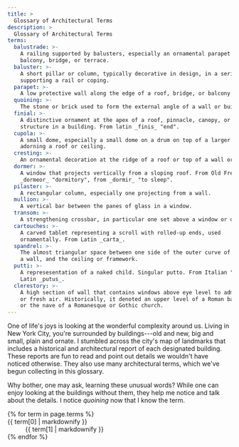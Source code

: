 ```yaml
---
title: >
  Glossary of Architectural Terms
description: >
  Glossary of Architectural Terms
terms:
  balustrade: >-
    A railing supported by balusters, especially an ornamental parapet on a
    balcony, bridge, or terrace.
  baluster: >-
    A short pillar or column, typically decorative in design, in a series
    supporting a rail or coping.
  parapet: >-
    A low protective wall along the edge of a roof, bridge, or balcony.
  quoining: >-
    The stone or brick used to form the external angle of a wall or building.
  finial: >-
    A distinctive ornament at the apex of a roof, pinnacle, canopy, or similar
    structure in a building. From latin _finis_ "end".
  cupola: >-
    A small dome, especially a small dome on a drum on top of a larger dome,
    adorning a roof or ceiling.
  cresting: >-
    An ornamental decoration at the ridge of a roof or top of a wall or screen.
  dormer: >-
    A window that projects vertically from a sloping roof. From Old French
    _dormeor_ "dormitory", from _dormir_ "to sleep".
  pilaster: >-
    A rectangular column, especially one projecting from a wall.
  mullion: >-
    A vertical bar between the panes of glass in a window.
  transom: >-
    A strengthening crossbar, in particular one set above a window or door.
  cartouches: >-
    A carved tablet representing a scroll with rolled-up ends, used
    ornamentally. From Latin _carta_.
  spandrel: >-
    The almost triangular space between one side of the outer curve of an arch,
    a wall, and the ceiling or framework.
  putti: >-
    A represesentation of a naked child. Singular putto. From Italian "boy", from
    Latin _putus_.
  clerestory: >-
    A high section of wall that contains windows above eye level to admit light
    or fresh air. Historically, it denoted an upper level of a Roman basilica
    or the nave of a Romanesque or Gothic church.
---
```


One of life's joys is looking at the wonderful complexity around us. Living in New York City, you're surrounded by buildings---old and new, big and small, plain and ornate. I stumbled across the city's map of landmarks that includes a historical and architectural report of each designated building. These reports are fun to read and point out details we wouldn't have noticed otherwise. They also use many architectural terms, which we've begun collecting in this glossary.

Why bother, one may ask, learning these unusual words? While one can enjoy looking at the buildings without them, they help me notice and talk about the details. I notice _quoining_ now that I know the term.

<dl>
  {% for term in page.terms %}
  <dt>{{ term[0] | markdownify }}</dt>
  <dd>{{ term[1] | markdownify }}</dd>
  {% endfor %}
</dl>
